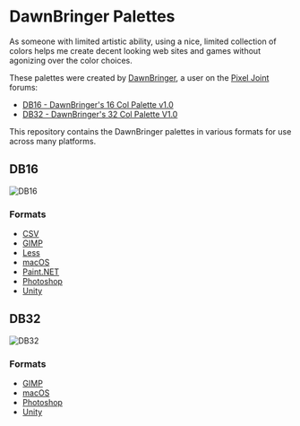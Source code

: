 # DawnBringer Palettes

As someone with limited artistic ability, using a nice, limited collection of colors helps me create decent looking web sites and games without agonizing over the color choices.

These palettes were created by [DawnBringer][2], a user on the [Pixel Joint][1] forums:

* [DB16 - DawnBringer's 16 Col Palette v1.0][3]
* [DB32 - DawnBringer's 32 Col Palette V1.0][4]

This repository contains the DawnBringer palettes in various formats for use across many platforms.

## DB16

![DB16][5]

### Formats

* [CSV](https://raw.githubusercontent.com/geoffb/dawnbringer-palettes/master/DB16/db16.csv)
* [GIMP](https://raw.githubusercontent.com/geoffb/dawnbringer-palettes/master/DB16/db16.gpl)
* [Less](https://raw.githubusercontent.com/geoffb/dawnbringer-palettes/master/DB16/db16.less)
* [macOS](https://github.com/geoffb/dawnbringer-palettes/blob/master/DB16/DB16.clr?raw=true)
* [Paint.NET](https://raw.githubusercontent.com/geoffb/dawnbringer-palettes/master/DB16/db16.txt)
* [Photoshop](https://github.com/geoffb/dawnbringer-palettes/raw/master/DB16/db16.act?raw=true)
* [Unity](https://raw.githubusercontent.com/geoffb/dawnbringer-palettes/master/DB16/DB16.colors)

## DB32

![DB32][6]

### Formats

* [GIMP](https://raw.githubusercontent.com/geoffb/dawnbringer-palettes/master/DB32/db32.gpl)
* [macOS](https://github.com/geoffb/dawnbringer-palettes/blob/master/DB32/DB32.clr?raw=true)
* [Photoshop](https://github.com/geoffb/dawnbringer-palettes/raw/master/DB32/db32.act?raw=true)
* [Unity](https://raw.githubusercontent.com/geoffb/dawnbringer-palettes/master/DB32/DB32.colors)

[1]: http://www.pixeljoint.com/
[2]: http://www.pixeljoint.com/p/23821.htm
[3]: http://www.pixeljoint.com/forum/forum_posts.asp?TID=12795
[4]: http://www.pixeljoint.com/forum/forum_posts.asp?TID=16247
[5]: https://raw.githubusercontent.com/geoffb/dawnbringer-palettes/master/DB16/db16.png
[6]: https://raw.githubusercontent.com/geoffb/dawnbringer-palettes/master/DB32/db32.png
